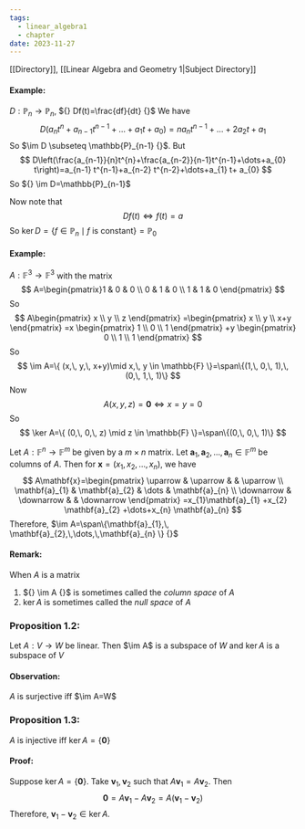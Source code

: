 ```yaml
---
tags:
  - linear_algebra1
  - chapter
date: 2023-11-27
---
```

[[Directory]], [[Linear Algebra and Geometry 1|Subject Directory]]

#### Example:
${} D: \mathbb{P}_{n}\to{}\mathbb{P}_{n} {}$, ${} Df(t)=\frac{df}{dt} {}$
We have 
$$
D(a_{n} t^{n}+a_{n-1} t^{n-1}+\dots+a_{1} t+a_{0})=n a_{n} t^{n-1} +\dots+2a_{2} t+a_{1}
$$
So $\im D \subseteq \mathbb{P}_{n-1} {}$. But 
$$
D\left(\frac{a_{n-1}}{n}t^{n}+\frac{a_{n-2}}{n-1}t^{n-1}+\dots+a_{0} t\right)=a_{n-1} t^{n-1}+a_{n-2} t^{n-2}+\dots+a_{1} t+ a_{0}
$$
So ${} \im D=\mathbb{P}_{n-1}$

Now note that 
$$
Df(t) \iff f(t)=a
$$
So $\ker D=\{ f \in \mathbb{P}_{n} \mid f \text{ is constant} \}=\mathbb{P}_{0}$
#### Example:
${} A: \mathbb{F}^{3}\to{}\mathbb{F}^{3} {}$ with the matrix
$$
A=\begin{pmatrix}1 & 0 & 0 \\ 0 & 1 & 0 \\ 1 & 1 & 0 \end{pmatrix} 
$$So
$$
A\begin{pmatrix} x \\ y \\ z \end{pmatrix} =\begin{pmatrix} x \\ y \\ x+y \end{pmatrix} =x \begin{pmatrix} 1 \\ 0 \\ 1 \end{pmatrix} +y \begin{pmatrix} 0 \\ 1 \\ 1 \end{pmatrix} 
$$
So
$$
\im A=\{ (x,\, y,\, x+y)\mid x,\, y \in \mathbb{F} \}=\span\{(1,\, 0,\, 1),\, (0,\, 1,\, 1)\}
$$
Now
$$
A(x,\, y,\, z)=\mathbf{0} \iff x=y=0
$$
So
$$
\ker A=\{ (0,\, 0,\, z) \mid z \in \mathbb{F} \}=\span\{(0,\, 0,\, 1)\}
$$

Let ${} A: \mathbb{F}^{n}\to{}\mathbb{F}^{m} {}$ be given by a ${} m\times n {}$ matrix. Let ${} \mathbf{a}_{1},\, \mathbf{a}_{2},\,\dots,\,\mathbf{a}_{n} \in \mathbb{F}^{m}  {}$ be columns of ${} A$. Then for $\mathbf{x}=(x_{1},\, x_{2},\,\dots,\,x_{n})$, we have
$$
A\mathbf{x}=\begin{pmatrix}
\uparrow & \uparrow &  & \uparrow \\
\mathbf{a}_{1} & \mathbf{a}_{2} & \dots & \mathbf{a}_{n} \\
\downarrow & \downarrow &  & \downarrow
\end{pmatrix}
=x_{1}\mathbf{a}_{1} +x_{2} \mathbf{a}_{2} +\dots+x_{n} \mathbf{a}_{n} 
$$
Therefore, $\im A=\span\{\mathbf{a}_{1},\, \mathbf{a}_{2},\,\dots,\,\mathbf{a}_{n} \} {}$
#### Remark:
When ${} A {}$ is a matrix
1. ${} \im A {}$ is sometimes called the *column space* of $A$
2. $\ker A {}$ is sometimes called the *null space* of $A$
### Proposition 1.2:
Let $A: V\to{}W$ be linear. Then $\im A$ is a subspace of $W$ and ${} \ker A {}$ is a subspace of ${} V {}$

#### Observation:
$A$ is surjective iff $\im A=W$ 
### Proposition 1.3:
$A$ is injective iff ${} \ker A=\{{\mathbf{0}}\} {}$
#### Proof:
Suppose ${} \ker A=\{ \mathbf{0} \} {}$. Take ${} \mathbf{v}_{1},\, \mathbf{v}_{2} {}$ such that ${} A\mathbf{v}_{1}=A\mathbf{v}_{2} {}$. Then
$$
\mathbf{0}=A\mathbf{v}_{1}-A\mathbf{v}_{2}=A(\mathbf{v}_{1}-\mathbf{v}_{2})
$$
Therefore, ${} \mathbf{v}_{1} -\mathbf{v}_{2} \in \ker A$. 